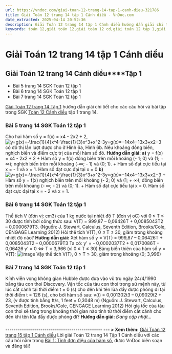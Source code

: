 ```yaml
---
url: https://vndoc.com/giai-toan-12-trang-14-tap-1-canh-dieu-321786
title: Giải Toán 12 trang 14 tập 1 Cánh diều - VnDoc.com
date_extracted: 2025-04-14 20:52:36
description: Giải Toán 12 trang 14 tập 1 Cánh diều hướng dẫn giải chi tiết các câu hỏi và bài tập trong SGK Toán 12 Cánh diều tập 1.
keywords: toán 12,giải toán 12,giải toán 12 cd,giải toán 12 tập 1,giải toán 12 Cánh diều,toán 12 Cánh diều tập 1,toán 12 Cánh diều,Toán 12 Cánh diều Bài 1,giải Toán 12 Cánh diều Bài 1,Toán 12 Cánh diều bài 1 Tính đơn điệu của hàm số,Tính đơn điệu của hàm số,toán 12 cd bài 1,giải toán 12 trang 5,giải toán 12 trang 6,giải toán 12 trang 7,giải toán 12 trang 8,giải toán 12 trang 9,giải toán 12 trang 10,giải toán 12 trang 11,giải toán 12 trang 13,giải toán 12 trang 14
---
```


# Giải Toán 12 trang 14 tập 1 Cánh diều
## **Giải Toán 12 trang 14 Cánh diều****Tập 1**
  * Bài 5 trang 14 SGK Toán 12 tập 1
  * Bài 6 trang 14 SGK Toán 12 tập 1
  * Bài 7 trang 14 SGK Toán 12 tập 1

[Giải Toán 12 trang 14 Tập 1](<https://vndoc.com/giai-toan-12-trang-14-tap-1-canh-dieu-321786>) hướng dẫn giải chi tiết cho các câu hỏi và bài tập trong SGK [Toán 12 Cánh diều](<https://vndoc.com/toan-12-canh-dieu>) tập 1 trang 14.
### Bài 5 trang 14 SGK Toán 12 tập 1
Cho hai hàm số y = f\(x\) = x4 \- 2x2 \+ 2, ![y=g\(x\)=-\\frac{1}{4}x^4-\\frac{1}{3}x^3+x^2-3](https://i.vdoc.vn/data/image/blank.png)y=g\(x\)=−14x4−13x3+x2−3 có đồ thị lần lượt được cho ở Hình 6a, Hình 6b. Nêu khoảng đồng biến, nghịch biến và điểm cực trị của mỗi hàm số đó.
**Hướng dẫn giải:**
**a\)** y = f\(x\) = x4 \- 2x2 \+ 2
\+ Hàm số y = f\(x\) đồng biến trên mỗi khoảng \(- 1; 0\) và \(1; + ∞\); nghịch biến trên mỗi khoảng \(-∞; - 1\) và \(0; 1\).
\+ Hàm số đạt cực tiểu tại x = - 1 và x = 1. Hàm số đạt cực đại tại x = 0
**b\)** ![y=g\(x\)=-\\frac{1}{4}x^4-\\frac{1}{3}x^3+x^2-3](https://i.vdoc.vn/data/image/blank.png)y=g\(x\)=−14x4−13x3+x2−3
\+ Hàm số y = f\(x\) nghịch biến trên mỗi khoảng \(- 2; 0\) và \(1; + ∞\); đồng biến trên mỗi khoảng \(- ∞; - 2\) và \(0; 1\).
\+ Hàm số đạt cực tiểu tại x = 0. Hàm số đạt cực đại tại x = - 2 và x = 1.
### Bài 6 trang 14 SGK Toán 12 tập 1
Thể tích V \(đơn vị: cm3\) của 1 kg nước tại nhiệt độ T \(đơn vị oC\) với 0 ≤ T ≤ 30 được tính bởi công thức sau:
V\(T\) = 999,87 – 0,06426T + 0,0085043T2 – 0,0000679T3.
\(Nguồn: J. Stewart, Calculus, Seventh Edition, Brooks/Cole, CENGAGE Learning 2012\)
Hỏi thể tích V\(T\), 0 ≤ T ≤ 30, giảm trong khoảng nhiệt độ nào?
**Hướng dẫn giải:**
Xét hàm số y = V\(T\) = 999,87 – 0,06426T + 0,0085043T2 – 0,0000679T3
Ta có: y' = - 0,0002037T2 \+ 0,0170086T - 0,06426
y' = 0 ⇔ T = 3,966 \(vì 0 ≤ T ≤ 30\)
Bảng biến thiên của hàm số y = V\(T\):
![image](https://t.vdoc.vn/data/image/2024/05/31/638527730455818177.png)
Vậy thể tích V\(T\), 0 ≤ T ≤ 30, giảm trong khoảng \(0; 3,996\)
### Bài 7 trang 14 SGK Toán 12 tập 1
Kính viễn vọng không gian Hubble được đưa vào vũ trụ ngày 24/4/1990 bằng tàu con thoi Discovery. Vận tốc của tàu con thoi trong sứ mệnh này, từ lúc cất cánh tại thời điểm t = 0 \(s\) cho đến khi tên lửa đẩy được phóng đi tại thời điểm t = 126 \(s\), cho bởi hàm số sau:
v\(t\) = 0,001302t3 – 0,09029t2 \+ 23,
\(v được tính bằng ft/s, 1 feet = 0,3048 m\)
\(Nguồn: J. Stewart, Calculus, Seventh Edition, Brooks/Cole, CENGAGE Learning 2012\)
Hỏi gia tốc của tàu con thoi sẽ tăng trong khoảng thời gian nào tính từ thời điểm cất cánh cho đến khi tên lửa đẩy được phóng đi?
**Hướng dẫn giải:**
_Đang cập nhật..._
### 
### 
### 
\-----------------------------------------------
**\--- > Xem thêm:** [Giải Toán 12 trang 15 tập 1 Cánh diều](<https://vndoc.com/giai-toan-12-trang-15-tap-1-canh-dieu-322327>)
Lời giải Toán 12 trang 14 Tập 1 Cánh diều với các câu hỏi nằm trong [Bài 1: Tính đơn điệu của hàm số](<https://vndoc.com/toan-12-canh-dieu-bai-1-tinh-don-dieu-cua-ham-so-320535>), được VnDoc biên soạn và đăng tải\!
